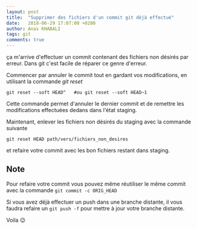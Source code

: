 ```yaml
---
layout: post
title:  "Supprimer des fichiers d'un commit git déjà effectué"
date:   2018-06-29 17:07:00 +0200
author: Anas KHABALI
tags: git
comments: true
---
```

ça m'arrive d'effectuer un commit contenant des fichiers non désirés par erreur.
Dans git c'est facile de réparer ce genre d'erreur.

Commencer par annuler le commit tout en gardant vos modifications, en utilisant la commande *git reset*

```
git reset --soft HEAD^   #ou git reset --soft HEAD~1
```
Cette commande permet d'annuler le dernier commit et de remettre les modifications effectuées dedans dans l'état staging.

Maintenant, enlever les fichiers non désirés du staging avec la commande suivante

```
git reset HEAD path/vers/fichiers_non_desires
```

et refaire votre commit avec les bon fichiers restant dans staging.

## Note
Pour refaire votre commit vous pouvez même réutiliser le même commit avec la commande `git commit -c ORIG_HEAD  `

Si vous avez déjà effectuer un push dans une branche distante, il vous faudra refaire un `git push -f` pour mettre à jour votre branche distante.

Voila :wink:
